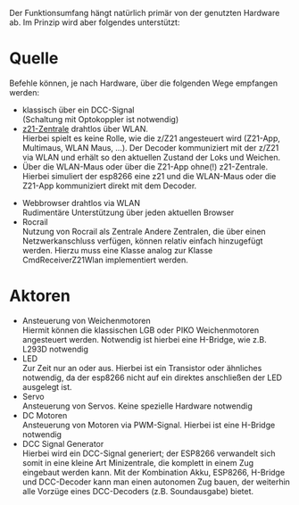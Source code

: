 Der Funktionsumfang hängt natürlich primär von der genutzten Hardware ab. Im Prinzip wird aber folgendes unterstützt:

# Quelle
Befehle können, je nach Hardware, über die folgenden Wege empfangen werden:

- klassisch über ein DCC-Signal<br>(Schaltung mit Optokoppler ist notwendig)
- [z21-Zentrale](http://www.z21.eu/) drahtlos über WLAN.<br>
    Hierbei spielt es keine Rolle, wie die z/Z21 angesteuert wird (Z21-App, Multimaus, WLAN Maus, ...). Der Decoder kommuniziert mit der z/Z21 via WLAN und erhält so den aktuellen Zustand der Loks und Weichen.
- Über die WLAN-Maus oder über die Z21-App ohne(!) z21-Zentrale. <br>
 Hierbei simuliert der esp8266 eine z21 und die WLAN-Maus oder die Z21-App kommuniziert direkt mit dem Decoder.
* Webbrowser drahtlos via WLAN<br>Rudimentäre Unterstützung über jeden aktuellen Browser
* Rocrail<br>Nutzung von Rocrail als Zentrale
Andere Zentralen, die über einen Netzwerkanschluss verfügen, können relativ einfach hinzugefügt werden. Hierzu muss eine Klasse analog zur Klasse CmdReceiverZ21Wlan implementiert werden.

# Aktoren
* Ansteuerung von Weichenmotoren<br>Hiermit können die klassischen LGB oder PIKO Weichenmotoren angesteuert werden. Notwendig ist hierbei eine H-Bridge, wie z.B. L293D notwendig
* LED<br>Zur Zeit nur an oder aus. Hierbei ist ein Transistor oder ähnliches notwendig, da der esp8266 nicht auf ein direktes anschließen der LED ausgelegt ist.
* Servo<br>Ansteuerung von Servos. Keine spezielle Hardware notwendig
* DC Motoren<br>Ansteuerung von Motoren via PWM-Signal. Hierbei ist eine H-Bridge notwendig
* DCC Signal Generator<br>Hierbei wird ein DCC-Signal generiert; der ESP8266 verwandelt sich somit in eine kleine Art Minizentrale, die komplett in einem Zug eingebaut werden kann. Mit der Kombination Akku, ESP8266, H-Bridge und DCC-Decoder kann man einen autonomen Zug bauen, der weiterhin alle Vorzüge eines DCC-Decoders (z.B. Soundausgabe) bietet.